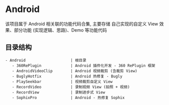 # Android

该项目属于 Android 相关联的功能代码合集, 主要存储 自己实现的自定义 View 效果、部分功能 (实现逻辑、思路)、Demo 等功能代码



## 目录结构

```
- Android                    | 根目录
   - 360RePlugin             | Android 插件化开发 - 360 RePlugin 框架
   - AndroidVideoClip        | Android 视频裁剪 (含裁剪 View)
   - BuglyHotfix             | Android 热修复 - Bugly
   - PlaySeekbar             | 视频裁剪自定义 View
   - RecordVideo             | 录制视频 View (拍照 + 视频)
   - RecordView              | 录制进步式 View
   - SophixPro               | Android - 热修复 Sophix
```
